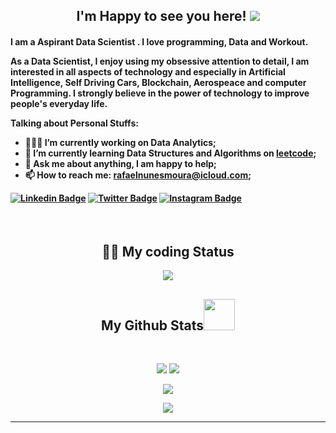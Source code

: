 <h2 align="center"> I'm Happy to see you here!  <img  src="https://visitor-badge.glitch.me/badge?page_id=rafaelnunesmoura.rafael" /></h2>

<h4>I am a Aspirant Data Scientist . I love programming, Data and Workout.

As a Data Scientist, I enjoy using my obsessive attention to detail, I am interested in all aspects of technology and especially in Artificial Intelligence, Self Driving Cars, Blockchain, Aerospeace and computer Programming. I strongly believe in the power of technology to improve people's everyday life.




**Talking about Personal Stuffs:**

- 👨🏻‍💻 I’m currently working on Data Analytics;
- 🚀 I’m currently learning Data Structures and Algorithms on [leetcode](https://leetcode.com/rafaelnunesmoura/);
- 💬 Ask me about anything, I am happy to help;
- 📫 How to reach me: rafaelnunesmoura@icloud.com;

[![Linkedin Badge](https://img.shields.io/badge/-LinkedIn-0e76a8?style=flat-square&logo=Linkedin&logoColor=white)](https://www.linkedin.com/in/rafaelnunesmoura/)
[![Twitter Badge](https://img.shields.io/badge/-Twitter-00acee?style=flat-square&logo=Twitter&logoColor=white)](https://twitter.com/rafaelm229)
[![Instagram Badge](https://img.shields.io/badge/-Instagram-e4405f?style=flat-square&logo=Instagram&logoColor=white)](https://instagram.com/devrafaelmoura)
<!-- - 📝 [Resume](!). -->
 </h4>

</br>

<h2 align="center"> 👨‍💻 My coding Status </h2>

<p align = "center">
 <img  src="https://leetcode.card.workers.dev/?username=rafaelnunesmoura&theme=dark" />
</p> 

<h2 align="center">
  My Github Stats<img src="https://media.giphy.com/media/VgCDAzcKvsR6OM0uWg/giphy.gif" width="50">
</h2>
 
<br>

<p align = "center">
  <img  src = "https://github-readme-stats.vercel.app/api?username=rafaelnunesmoura&show_icons=true&theme=radical&line_height=27">
  <img src = "https://github-readme-stats.vercel.app/api/top-langs/?username=rafaelnunesmoura&hide=html,css,java,shaderlab,kotlin,hlsl&theme=radical">
</p>

<p align = "center">
 <img  src="https://github-readme-streak-stats.herokuapp.com/?user=rafaelnunesmoura&show_icons=true&locale=en&layout=compact&theme=radical&line_height=0" />
</p> 

<p align = "center">
 <img src="https://activity-graph.herokuapp.com/graph?username=rafaelnunesmoura&theme=redical">
</p> 
<hr>

